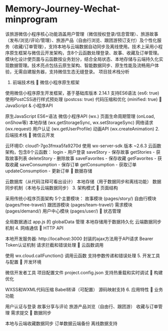 # Memory-Journey-Wechat-minprogram
该旅游微信小程序核心功能涵盖用户管理（微信授权登录/信息管理）、旅游故事（发布/浏览/评论/管理）、旅游产品（自由行浏览、跟团游预订支付）及个性化服务（收藏/订单管理），支持本地与云端数据自动同步及离线使用。技术上采用小程序原生框架与微信云开发架构，含8个云函数处理登录、故事、收藏及订单管理。模块化设计使页面与云函数按业务划分，结合全局状态、本地存储与云端持久化实现数据管理。技术亮点包括云原生架构、智能数据同步、原生性能及流畅用户体验，无需自建服务器，支持微信生态无缝登录。
项目技术栈分析
1. 前端技术栈
🔹 微信小程序原生框架

使用微信小程序原生开发框架，基于基础库版本 2.14.1
支持ES6语法 (es6: true)
使用PostCSS进行样式预处理 (postcss: true)
代码压缩和优化 (minified: true)
🔹 JavaScript & 小程序API

原生JavaScript ES6+语法
微信小程序API (wx.)
页面生命周期管理 (onLoad, onShow等)
本地存储 (wx.getStorageSync, wx.setStorageSync)
网络请求 (wx.request)
用户认证 (wx.getUserProfile)
动画API (wx.createAnimation)
2. 后端技术栈
🔹 微信云开发

云环境ID: cloud1-7go3fmxa5fa9270d
使用 wx-server-sdk 版本 ~2.6.3
云函数架构，包含8个云函数：
login - 用户登录
saveStory - 保存故事
getStories - 获取故事列表
deleteStory - 删除故事
saveFavorites - 保存收藏
getFavorites - 获取收藏
saveConsumption - 保存订单
getConsumption - 获取订单
updateConsumption - 更新订单
🔹 数据存储

云数据库（从代码注释可看出设计）
本地存储（用于数据同步和离线功能）
数据同步机制（本地与云端数据同步）
3. 架构模式
🔹 页面结构

采用传统小程序页面架构
5个主要模块：
故事模块 (pages/story/)
自由行模块 (pages/free-travel/)
跟团游模块 (pages/team-travel/)
需求模块 (pages/demand/)
用户中心模块 (pages/user/)
🔹 状态管理

全局数据通过 app.js 的 globalData 管理
本地存储用于数据持久化
云端数据同步机制
4. 网络通信
🔹 HTTP API

本地开发服务器: http://localhost:3000
封装的ajax方法用于API请求
Bearer Token认证机制
请求拦截和错误处理
🔹 云函数调用

使用 wx.cloud.callFunction() 调用云函数
支持参数传递和错误处理
5. 开发工具与配置
🔹 开发环境

微信开发者工具
项目配置文件 project.config.json
支持热重载和实时调试
🔹 构建优化

WXSS和WXML代码压缩
Babel转译（可配置）
源码映射支持
6. 应用特性
🔹 业务功能

用户认证与登录
故事分享与评论
旅游产品浏览（自由行、跟团游）
收藏与订单管理
需求提交
🔹 数据同步

本地与云端收藏数据同步
订单数据云端备份
离线数据支持
